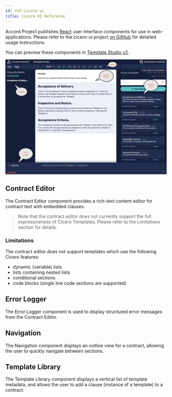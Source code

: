 ```yaml
---
id: ref-cicero-ui
title: Cicero UI Reference
---
```


Accord Project publishes [React](https://reactjs.org) user interface components for use in web-applications. Please refer to the cicero-ui project [on GitHub](https://github.com/accordproject/cicero-ui) for detailed usage instructions.

You can preview these components in [Template Studio v2](https://accordproject-studio.netlify.com).

![Template-Studio-V2](/docs/assets/reference/tsv2.png)

## Contract Editor

The Contract Editor component provides a rich-text content editor for contract text with embedded clauses.

> Note that the contract editor does not currently support the full expressiveness of Cicero Templates. Please refer to the Limitations section for details.

### Limitations

The contract editor does not support templates which use the following Cicero features:

* dynamic (variable) lists
* lists containing nested lists
* conditional sections
* code blocks (single line code sections are supported)

## Error Logger

The Error Logger component is used to display structured error messages from the Contract Editor.

## Navigation

The Navigation component displays an outline view for a contract, allowing the user to quickly navigate between sections.

## Template Library

The Template Library component displays a vertical list of template metadata, and allows the user to add a clause (instance of a template) to a contract.
